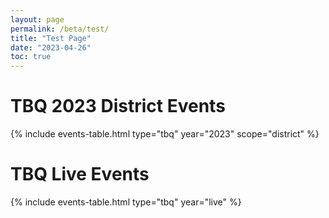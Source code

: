 ```yaml
---
layout: page
permalink: /beta/test/
title: "Test Page"
date: "2023-04-26"
toc: true
---
```


# TBQ 2023 District Events

{% include events-table.html type="tbq" year="2023" scope="district" %}

# TBQ Live Events

{% include events-table.html type="tbq" year="live" %}